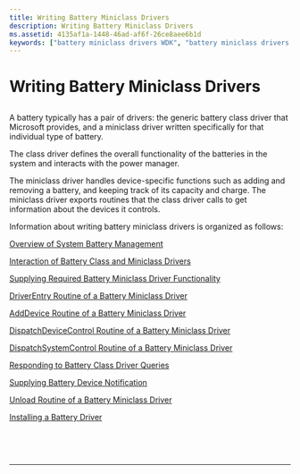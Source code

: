 ```yaml
---
title: Writing Battery Miniclass Drivers
description: Writing Battery Miniclass Drivers
ms.assetid: 4135af1a-1448-46ad-af6f-26ce8aee6b1d
keywords: ["battery miniclass drivers WDK", "battery miniclass drivers WDK , about writing battery miniclass drivers", "device-independent battery support WDK", "device-specific battery support WDK", "battery class drivers WDK", "battery class drivers WDK , about battery class drivers"]
---
```


# Writing Battery Miniclass Drivers


## <span id="ddk_writing_battery_miniclass_drivers_dg"></span><span id="DDK_WRITING_BATTERY_MINICLASS_DRIVERS_DG"></span>


A battery typically has a pair of drivers: the generic battery class driver that Microsoft provides, and a miniclass driver written specifically for that individual type of battery.

The class driver defines the overall functionality of the batteries in the system and interacts with the power manager.

The miniclass driver handles device-specific functions such as adding and removing a battery, and keeping track of its capacity and charge. The miniclass driver exports routines that the class driver calls to get information about the devices it controls.

Information about writing battery miniclass drivers is organized as follows:

[Overview of System Battery Management](overview-of-system-battery-management.md)

[Interaction of Battery Class and Miniclass Drivers](interaction-of-battery-class-and-miniclass-drivers.md)

[Supplying Required Battery Miniclass Driver Functionality](supplying-required-battery-miniclass-driver-functionality.md)

[DriverEntry Routine of a Battery Miniclass Driver](driverentry-routine-of-a-battery-miniclass-driver.md)

[AddDevice Routine of a Battery Miniclass Driver](adddevice-routine-of-a-battery-miniclass-driver.md)

[DispatchDeviceControl Routine of a Battery Miniclass Driver](dispatchdevicecontrol-routine-of-a-battery-miniclass-driver.md)

[DispatchSystemControl Routine of a Battery Miniclass Driver](dispatchsystemcontrol-routine-of-a-battery-miniclass-driver.md)

[Responding to Battery Class Driver Queries](responding-to-battery-class-driver-queries.md)

[Supplying Battery Device Notification](supplying-battery-device-notification.md)

[Unload Routine of a Battery Miniclass Driver](unload-routine-of-a-battery-miniclass-driver.md)

[Installing a Battery Driver](installing-a-battery-driver.md)

 

 


--------------------


